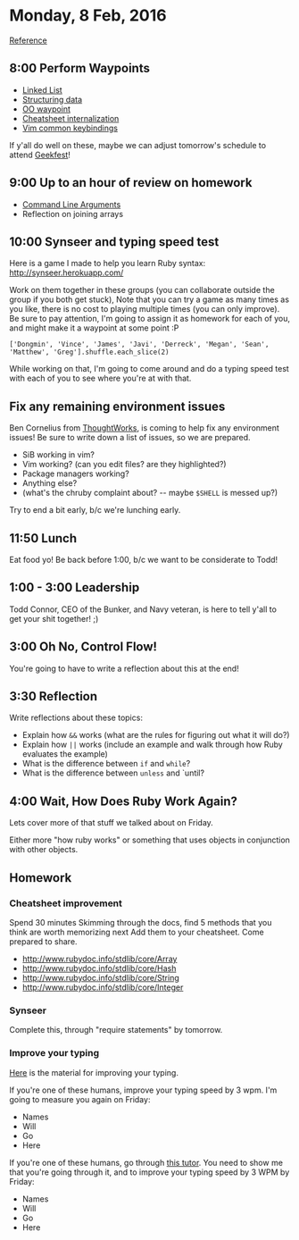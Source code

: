 Monday, 8 Feb, 2016
===================

[Reference](https://github.com/CodePlatoon/curriculum#week-2)


8:00 Perform Waypoints
-----------------------

* [Linked List](https://github.com/turingschool/waypoints/blob/master/waypoints/linked_lists.md)
* [Structuring data](https://github.com/turingschool/waypoints/blob/master/waypoints/structuring_data.md)
* [OO waypoint](https://github.com/turingschool/waypoints/blob/master/waypoints/object_oriented_programming.md)
* [Cheatsheet internalization](https://github.com/turingschool/waypoints/blob/master/waypoints/core_structures.md)
* [Vim common keybindings](https://github.com/turingschool/waypoints/blob/master/waypoints/vim_common_keybindings.md)

If y'all do well on these, maybe we can adjust tomorrow's
schedule to attend [Geekfest](http://www.meetup.com/Geekfest/events/226805156/)!


9:00 Up to an hour of review on homework
----------------------------------------

* [Command Line Arguments](https://github.com/CodePlatoon/curriculum/blob/master/phase1/command-line-arguments-homework.md)
* Reflection on joining arrays


10:00 Synseer and typing speed test
-----------------------------------

Here is a game I made to help you learn Ruby syntax:
http://synseer.herokuapp.com/

Work on them together in these groups (you can collaborate outside the group if you both get stuck),
Note that you can try a game as many times as you like, there is no cost to playing multiple times
(you can only improve). Be sure to pay attention, I'm going to assign it as homework for each of you,
and might make it a waypoint at some point :P

```
['Dongmin', 'Vince', 'James', 'Javi', 'Derreck', 'Megan', 'Sean', 'Matthew', 'Greg'].shuffle.each_slice(2)
```

While working on that, I'm going to come around and do a typing speed test with each of you
to see where you're at with that.


Fix any remaining environment issues
------------------------------------

Ben Cornelius from [ThoughtWorks](https://www.thoughtworks.com/),
is coming to help fix any environment issues!
Be sure to write down a list of issues, so we are prepared.

* SiB working in vim?
* Vim working? (can you edit files? are they highlighted?)
* Package managers working?
* Anything else?
* (what's the chruby complaint about? -- maybe `$SHELL` is messed up?)

Try to end a bit early, b/c we're lunching early.


11:50 Lunch
-----------

Eat food yo!
Be back before 1:00, b/c we want to be considerate to Todd!


1:00 - 3:00 Leadership
----------------------

Todd Connor, CEO of the Bunker, and Navy veteran,
is here to tell y'all to get your shit together!
;)


3:00 Oh No, Control Flow!
--------------------------

You're going to have to write a reflection about this at the end!


3:30 Reflection
---------------

Write reflections about these topics:

* Explain how `&&` works (what are the rules for figuring out what it will do?)
* Explain how `||` works (include an example and walk through how Ruby evaluates the example)
* What is the difference between `if` and `while`?
* What is the difference between `unless` and `until?


4:00 Wait, How Does Ruby Work Again?
-------------------------------

Lets cover more of that stuff we talked about on Friday.

Either more "how ruby works" or something that uses
objects in conjunction with other objects.


Homework
--------

### Cheatsheet improvement

Spend 30 minutes Skimming through the docs,
find 5 methods that you think are worth memorizing next
Add them to your cheatsheet. Come prepared to share.

* http://www.rubydoc.info/stdlib/core/Array
* http://www.rubydoc.info/stdlib/core/Hash
* http://www.rubydoc.info/stdlib/core/String
* http://www.rubydoc.info/stdlib/core/Integer


### Synseer

Complete this, through "require statements" by tomorrow.


### Improve your typing

[Here](https://github.com/CodePlatoon/curriculum/blob/master/prework-practice-typing.md)
is the material for improving your typing.

If you're one of these humans, improve your typing speed by 3 wpm.
I'm going to measure you again on Friday:

* Names
* Will
* Go
* Here

If you're one of these humans, go through [this tutor](https://www.typingclub.com).
You need to show me that you're going through it, and to improve your typing speed by
3 WPM by Friday:

* Names
* Will
* Go
* Here
